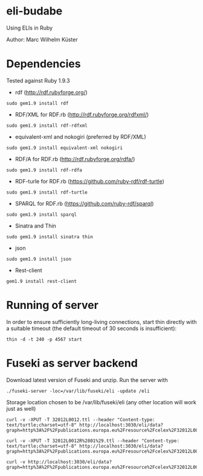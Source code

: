 eli-budabe
==========

Using ELIs in Ruby

Author: Marc Wilhelm Küster

Dependencies
=============

Tested against Ruby 1.9.3

- rdf (http://rdf.rubyforge.org/)
```
sudo gem1.9 install rdf
```
- RDF/XML for RDF.rb (http://rdf.rubyforge.org/rdfxml/)
```
sudo gem1.9 install rdf-rdfxml 
```
- equivalent-xml and nokogiri (preferred by RDF/XML)
```
sudo gem1.9 install equivalent-xml nokogiri
```
- RDF/A for RDF.rb (http://rdf.rubyforge.org/rdfa/)
```
sudo gem1.9 install rdf-rdfa 
```
- RDF-turle for RDF.rb (https://github.com/ruby-rdf/rdf-turtle)
```
sudo gem1.9 install rdf-turtle
```
- SPARQL for RDF.rb (https://github.com/ruby-rdf/sparql)
```
sudo gem1.9 install sparql
```
- Sinatra and Thin
```
sudo gem1.9 install sinatra thin
```
- json
```
sudo gem1.9 install json
```

- Rest-client
```
gem1.9 install rest-client
```


Running of server
===================

In order to ensure sufficiently long-living connections, start thin directly with a suitable timeout (the default timeout of 30 seconds is insufficient):

```
thin -d -t 240 -p 4567 start
```

Fuseki as server backend
===========================
Download latest version of Fuseki and unzip. Run the server with
```
./fuseki-server -loc=/var/lib/fuseki/eli -update /eli
```

Storage location chosen to be /var/lib/fuseki/eli (any other location will work just as well)

```
curl -v -XPUT -T 32012L0012.ttl --header "Content-type: text/turtle;charset=utf-8" http://localhost:3030/eli/data?graph=http%3A%2F%2Fpublications.europa.eu%2Fresource%2Fcelex%2F32012L0012

curl -v -XPUT -T 32012L0012R%2801%29.ttl --header "Content-type: text/turtle;charset=utf-8" http://localhost:3030/eli/data?graph=http%3A%2F%2Fpublications.europa.eu%2Fresource%2Fcelex%2F32012L0012R%2801%29

curl -v http://localhost:3030/eli/data?graph=http%3A%2F%2Fpublications.europa.eu%2Fresource%2Fcelex%2F32012L0012
```



